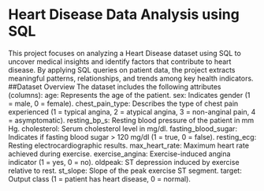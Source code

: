 # Heart Disease Data Analysis using SQL
This project focuses on analyzing a Heart Disease dataset using SQL to uncover medical insights and identify factors that contribute to heart disease.
By applying SQL queries on patient data, the project extracts meaningful patterns, relationships, and trends among key health indicators.
##Dataset Overview
The dataset includes the following attributes (columns):
age: Represents the age of the patient.
sex: Indicates gender (1 = male, 0 = female).
chest_pain_type: Describes the type of chest pain experienced (1 = typical angina, 2 = atypical angina, 3 = non-anginal pain, 4 = asymptomatic).
resting_bp_s: Resting blood pressure of the patient in mm Hg.
cholesterol: Serum cholesterol level in mg/dl.
fasting_blood_sugar: Indicates if fasting blood sugar > 120 mg/dl (1 = true, 0 = false).
resting_ecg: Resting electrocardiographic results.
max_heart_rate: Maximum heart rate achieved during exercise.
exercise_angina: Exercise-induced angina indicator (1 = yes, 0 = no).
oldpeak: ST depression induced by exercise relative to rest.
st_slope: Slope of the peak exercise ST segment.
target: Output class (1 = patient has heart disease, 0 = normal).

